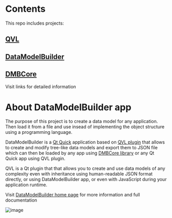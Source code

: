 # Contents
This repo includes projects:
## [QVL](https://vllibrary.tech/?page=qvl)
## [DataModelBuilder](https://vllibrary.tech/?page=datamodelbuilder)
## [DMBCore](https://vllibrary.tech/?page=dmbcore)

Visit links for detailed information

# About DataModelBuilder app
The purpose of this project is to create a data model for any application. Then load it from a file and use insead of implementing the object structure using a programming language.

DataModelBuilder is a [Qt Quick](https://doc.qt.io/qt-5/qtquick-index.html) application based on [QVL plugin](https://vllibrary.tech/?page=qvl) that allows to create and modify tree-like data models and export them to JSON file which can then be loaded by any app using [DMBCore library](https://vllibrary.tech/?page=dmbcore) or any Qt Quick app using QVL plugin.

QVL is a Qt plugin that that allows you to create and use data models of any complexity even with inheritance using human-readable JSON format directly, or using DataModelBuilder app, or even with JavaScript during your application runtime. 

Visit [DataModelBuilder home page](https://vllibrary.tech/?page=datamodelbuilder) for more information and full documentation

![image](https://user-images.githubusercontent.com/7895659/161022687-d3fe2536-33bb-4de0-8d4b-de1ba7ca7875.png)


